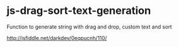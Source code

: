 # js-drag-sort-text-generation

Function to generate string with drag and drop, custom text and sort

http://jsfiddle.net/darkdev/0eqpucnh/110/